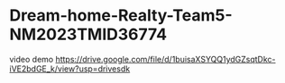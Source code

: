 # Dream-home-Realty-Team5-NM2023TMID36774
video demo https://drive.google.com/file/d/1buisaXSYQQ1ydGZsqtDkc-iVE2bdGE_k/view?usp=drivesdk
